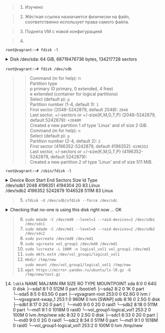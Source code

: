 > 1. Изучено

> 2. Жёсткая ссылка назначается физически на файл, соответственно использует права самого файла. 

> 3. Поднята VM с новой конфигурацией

> 4. 
`root@vagrant:~# fdisk -l`<br>
<details>   
<summary>Disk /dev/sda: 64 GiB, 68719476736 bytes, 134217728 sectors</summary>
<p><i>
Disk model: VBOX HARDDISK <br>
Units: sectors of 1 * 512 = 512 bytes <br>
Sector size (logical/physical): 512 bytes / 512 bytes <br>
I/O size (minimum/optimal): 512 bytes / 512 bytes <br>
Disklabel type: dos <br>
Disk identifier: 0x3f94c461 <br>
 <br>
Device     Boot   Start       End   Sectors  Size Id Type <br>
/dev/sda1  *       2048   1050623   1048576  512M  b W95 FAT32 <br>
/dev/sda2       1052670 134215679 133163010 63.5G  5 Extended <br>
/dev/sda5       1052672 134215679 133163008 63.5G 8e Linux LVM <br>
 <br>
 <br>
Disk /dev/sdb: 2.51 GiB, 2684354560 bytes, 5242880 sectors <br>
Disk model: VBOX HARDDISK <br>
Units: sectors of 1 * 512 = 512 bytes <br>
Sector size (logical/physical): 512 bytes / 512 bytes <br>
I/O size (minimum/optimal): 512 bytes / 512 bytes <br>
 <br>

Disk /dev/sdc: 2.51 GiB, 2684354560 bytes, 5242880 sectors <br>
Disk model: VBOX HARDDISK <br>
Units: sectors of 1 * 512 = 512 bytes <br>
Sector size (logical/physical): 512 bytes / 512 bytes <br>
I/O size (minimum/optimal): 512 bytes / 512 bytes</i></details><br>
`root@vagrant:~# fdisk /dev/sdb` <br>
>>Command (m for help): n <br>
>>Partition type <br>
>>   p   primary (0 primary, 0 extended, 4 free) <br>
>>   e   extended (container for logical partitions) <br>
>>Select (default p): `p` <br>
>>Partition number (1-4, default 1): `1` <br>
>>First sector (2048-5242879, default 2048): `2048` <br>
>>Last sector, +/-sectors or +/-size{K,M,G,T,P} (2048-5242879, default 5242879): `+2048M` <br>
>>Created a new partition 1 of type 'Linux' and of size 2 GiB. <br>
>>Command (m for help): `n` <br>
>>Select (default p): `p` <br>
>>Partition number (2-4, default 2): `2` <br>
>>First sector (4196352-5242879, default 4196352): `4196352` <br>
>>Last sector, +/-sectors or +/-size{K,M,G,T,P} (4196352-5242879, default 5242879): ` ` <br>
>>Created a new partition 2 of type 'Linux' and of size 511 MiB. <br>

`root@vagrant:~# /sbin/fdisk -l`
<details>   
    <summary>
    Device     Boot   Start     End Sectors  Size Id Type <br>
    /dev/sdb1          2048 4196351 4194304    2G 83 Linux <br>
    /dev/sdb2       4196352 5242879 1046528  511M 83 Linux <br>
    </summary>
<p>
Disk /dev/sda: 64 GiB, 68719476736 bytes, 134217728 sectors <br>
Disk model: VBOX HARDDISK <br>
Units: sectors of 1 * 512 = 512 bytes <br>
Sector size (logical/physical): 512 bytes / 512 bytes <br>
I/O size (minimum/optimal): 512 bytes / 512 bytes <br>
Disklabel type: dos <br>
Disk identifier: 0x3f94c461 <br>
 <br>
Device     Boot   Start       End   Sectors  Size Id Type <br>
/dev/sda1  *       2048   1050623   1048576  512M  b W95 FAT32 <br>
/dev/sda2       1052670 134215679 133163010 63.5G  5 Extended <br>
/dev/sda5       1052672 134215679 133163008 63.5G 8e Linux LVM <br>
 <br>
 <br>
Disk /dev/sdb: 2.51 GiB, 2684354560 bytes, 5242880 sectors <br>
Disk model: VBOX HARDDISK <br>
Units: sectors of 1 * 512 = 512 bytes <br>
Sector size (logical/physical): 512 bytes / 512 bytes <br>
I/O size (minimum/optimal): 512 bytes / 512 bytes <br>
Disklabel type: dos <br>
Disk identifier: 0x8fe54f9a <br>
 <br>
Device     Boot   Start     End Sectors  Size Id Type <br>
/dev/sdb1          2048 4196351 4194304    2G 83 Linux <br>
/dev/sdb2       4196352 5242879 1046528  511M 83 Linux <br>
</p></details>

> 5. `sfdisk -d /dev/sdb|sfdisk --force /dev/sdc`
<details> <summary>Checking that no-one is using this disk right now ... OK</summary><br>
<br>
Disk /dev/sdc: 2.51 GiB, 2684354560 bytes, 5242880 sectors<br>
Disk model: VBOX HARDDISK<br>
Units: sectors of 1 * 512 = 512 bytes<br>
Sector size (logical/physical): 512 bytes / 512 bytes<br>
I/O size (minimum/optimal): 512 bytes / 512 bytes<br>
<br>
>>> Script header accepted.<br>
>>> Script header accepted.<br>
>>> Script header accepted.<br>
>>> Script header accepted.<br>
>>> Created a new DOS disklabel with disk identifier 0x8fe54f9a.<br>
/dev/sdc1: Created a new partition 1 of type 'Linux' and of size 2 GiB.<br>
/dev/sdc2: Created a new partition 2 of type 'Linux' and of size 511 MiB.<br>
/dev/sdc3: Done.<br>
<br>
New situation:<br>
Disklabel type: dos<br>
Disk identifier: 0x8fe54f9a<br>
Device     Boot   Start     End Sectors  Size Id Type<br>
/dev/sdc1          2048 4196351 4194304    2G 83 Linux<br>
/dev/sdc2       4196352 5242879 1046528  511M 83 Linux<br>
<br>
The partition table has been altered.<br>
Calling ioctl() to re-read partition table.<br>
Syncing disks.<br>
</details> 

> 6. `sudo mdadm -C /dev/md0 --level=1 --raid-devices=2 /dev/sdb1 /dev/sdc1`
> 7. `sudo mdadm -C /dev/md1 --level=0 --raid-devices=2 /dev/sdb2 /dev/sdc2`
> 8. `sudo pvcreate /dev/md0 /dev/md1`
> 9. `sudo vgcreate vol_group1 /dev/md0 /dev/md1`
> 10. `sudo lvcreate -L 100M -n logical_vol1 vol_group1 /dev/md1`
> 11. `sudo mkfs.ext4 /dev/vol_group1/logical_vol1`
> 12. `mkdir /tmp/new`<br>
`sudo mount /dev/vol_group1/logical_vol1 /tmp/new`
> 13. `wget https://mirror.yandex.ru/ubuntu/ls-lR.gz -O /tmp/new/test.gz`

14. `lsblk`
NAME                          MAJ:MIN RM  SIZE RO TYPE  MOUNTPOINT
sda                             8:0    0   64G  0 disk
├─sda1                          8:1    0  512M  0 part  /boot/efi
├─sda2                          8:2    0    1K  0 part
└─sda5                          8:5    0 63.5G  0 part
  ├─vgvagrant-root            253:0    0 62.6G  0 lvm   /
  └─vgvagrant-swap_1          253:1    0  980M  0 lvm   [SWAP]
sdb                             8:16   0  2.5G  0 disk
├─sdb1                          8:17   0    2G  0 part
│ └─md0                         9:0    0    2G  0 raid1
└─sdb2                          8:18   0  511M  0 part
  └─md1                         9:1    0 1018M  0 raid0
    └─vol_group1-logical_vol1 253:2    0  100M  0 lvm   /tmp/new
sdc                             8:32   0  2.5G  0 disk
├─sdc1                          8:33   0    2G  0 part
│ └─md0                         9:0    0    2G  0 raid1
└─sdc2                          8:34   0  511M  0 part
  └─md1                         9:1    0 1018M  0 raid0
    └─vol_group1-logical_vol1 253:2    0  100M  0 lvm   /tmp/new
